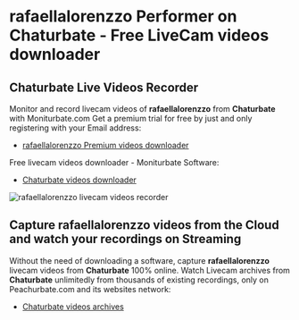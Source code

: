 # rafaellalorenzzo Performer on Chaturbate - Free LiveCam videos downloader

## Chaturbate Live Videos Recorder

Monitor and record livecam videos of **rafaellalorenzzo** from **Chaturbate** with Moniturbate.com
Get a premium trial for free by just and only registering with your Email address:
* [rafaellalorenzzo Premium videos downloader](https://moniturbate.com/request-demo-licence-key.html)

Free livecam videos downloader - Moniturbate Software:
* [Chaturbate videos downloader](https://moniturbate.com/moniturbate-download-software.html)

![rafaellalorenzzo livecam videos recorder](https://peachurnet.com/templates/moniturbate-software.png)


## Capture rafaellalorenzzo videos from the Cloud and watch your recordings on Streaming

Without the need of downloading a software, capture **rafaellalorenzzo** livecam videos from **Chaturbate** 100% online.
Watch Livecam archives from **Chaturbate** unlimitedly from thousands of existing recordings, only on Peachurbate.com and its websites network:
* [Chaturbate videos archives](https://peachurnet.com/)